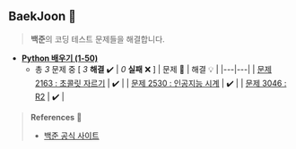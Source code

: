 ## BaekJoon 🎲

> **백준**의 코딩 테스트 문제들을 해결합니다.

+ [**Python 배우기 (1-50)**](https://github.com/DevJaepaL/Algorithms/tree/main/BaekJoon/src/AutomataSolution)
  + 총 *3* 문제 중 [ *3* **해결**  ✔️ | *0* **실패** ❌ ]
    | 문제 📜 | 해결 💡 |
    |---|---|
    | [문제 2163 : 초콜릿 자르기](https://github.com/DevJaepaL/Algorithms/blob/main/BaekJoon/src/AutomataSolution/Solution_2163.java) | ✔️  |
    | [문제 2530 : 인공지능 시계](https://github.com/DevJaepaL/Algorithms/blob/main/BaekJoon/src/AutomataSolution/Solution_2530.java) | ✔️  |
    | [문제 3046 : R2](https://github.com/DevJaepaL/Algorithms/blob/main/BaekJoon/src/AutomataSolution/Solution_3046.java) | ✔️  |


> **References** 🤝
> + <a href="https://www.acmicpc.net/">백준 공식 사이트</a>